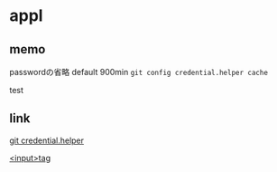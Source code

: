 # appl

## memo

passwordの省略 default 900min
`git config credential.helper cache`

test

## link

[git credential.helper](https://git-scm.com/book/ja/v2/Git-%E3%81%AE%E3%81%95%E3%81%BE%E3%81%96%E3%81%BE%E3%81%AA%E3%83%84%E3%83%BC%E3%83%AB-%E8%AA%8D%E8%A8%BC%E6%83%85%E5%A0%B1%E3%81%AE%E4%BF%9D%E5%AD%98)

[\<input\>tag](https://developer.mozilla.org/ja/docs/Web/HTML/Reference/Elements/input)